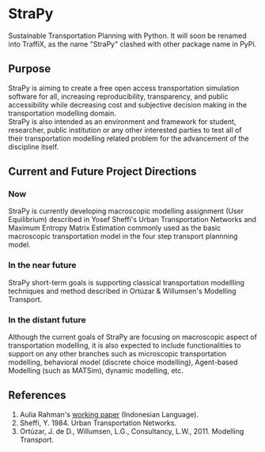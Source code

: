 # StraPy
Sustainable Transportation Planning with Python.
It will soon be renamed into TraffiX, as the name "StraPy" clashed with other package name in PyPi.

## Purpose
StraPy is aiming to create a free open access transportation simulation software for all, increasing reproducibility, transparency, and public accessibility while decreasing cost and subjective decision making in the transportation modelling domain.<br>
StraPy is also intended as an environment and framework for student, researcher, public institution or any other interested parties to test all of their transportation modelling related problem for the advancement of the discipline itself.

## Current and Future Project Directions
### Now
StraPy is currently developing macroscopic modelling assignment (User Equilibrium) described in Yosef Sheffi's Urban Transportation Networks and Maximum Entropy Matrix Estimation commonly used as the basic macroscopic transportation model in the four step transport plannning model. <br>
### In the near future
StraPy short-term goals is supporting classical transportation modellling techniques and method described in Ortúzar & Willumsen's Modelling Transport. <br>
### In the distant future
Although the current goals of StraPy are focusing on macroscopic aspect of transportation modelling, it is also expected to include functionalities to support on any other branches such as microscopic transportation modelling, behavioral model (discrete choice modelling), Agent-based Modelling (such as MATSim), dynamic modelling, etc.

## References
1. Aulia Rahman's [working paper](https://drive.google.com/file/d/1EsmRboHHBDYEzDBGGMN8GfWzcz8Zja3M/view?usp=sharing "Working Paper") (Indonesian Language).
2. Sheffi, Y. 1984. Urban Transportation Networks.
3. Ortúzar, J. de D., Willumsen, L.G., Consultancy, L.W., 2011. Modelling Transport.
